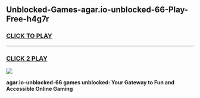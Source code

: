 
## Unblocked-Games-agar.io-unblocked-66-Play-Free-h4g7r
<h3>
<a href="https://premium76.site?title=agar.io-unblocked-66&ref=17A">CLICK TO PLAY</a></h3>
<hr>

<h3>
<a href="https://premium76.site?title=agar.io-unblocked-66&ref=17A">CLICK 2 PLAY</a>
  
</h3>

<a href="https://premium76.site?title=agar.io-unblocked-66&ref=17A"><img src="https://clearcache.store/games.png"></a>


**agar.io-unblocked-66 games unblocked: Your Gateway to Fun and Accessible Online Gaming**
